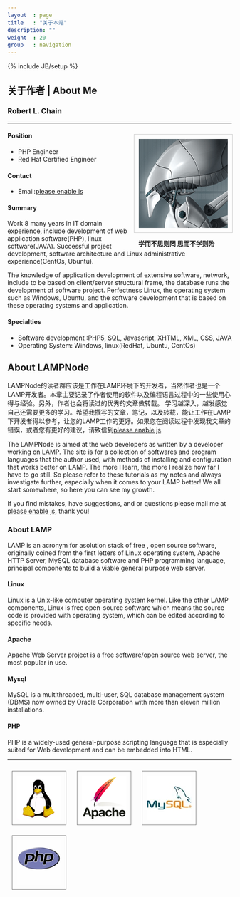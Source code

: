 ```yaml
---
layout	: page
title	: "关于本站"
description: ""
weight	: 20
group	: navigation
---
```

{% include JB/setup %}

## 关于作者 | About Me

### Robert L. Chain

------

<div style="float:right;width:230px;">
<img src="/images/gravatar.png" width="200px" height="200px" style="padding:10px;border:1px solid #cccccc;margin:10px;" />
<b style="padding:10px;margin:10px;font-size:14px;">学而不思则罔 思而不学则殆</b>
</div>


#### Position 

- PHP Engineer  
- Red Hat Certified Engineer

#### Contact

* Email:<a href="#"><span class="jt_authorEmail">please enable js</span></a>

#### Summary

Work 8 many years in IT domain experience, include development of web application software(PHP), linux software(JAVA). Successful project development, software architecture and Linux administrative experience(CentOs, Ubuntu). 

The knowledge of application development of extensive software, network, include to be based on client/server structural frame, the database runs the development of software project. Perfectness Linux, the operating system such as Windows, Ubuntu, and the software development that is based on these operating systems and application.


#### Specialties
- Software development :PHP5, SQL, Javascript, XHTML, XML, CSS, JAVA
- Operating System: Windows, linux(RedHat, Ubuntu, CentOs)


## About LAMPNode

LAMPNode的读者群应该是工作在LAMP环境下的开发者，当然作者也是一个LAMP开发者。本章主要记录了作者使用的软件以及编程语言过程中的一些使用心得与经验。另外，作者也会将读过的优秀的文章做转载。 学习越深入，越发感觉自己还需要更多的学习。希望我撰写的文章，笔记，以及转载，能让工作在LAMP下开发者得以参考，让您的LAMP工作的更好。如果您在阅读过程中发现我文章的错误，或者您有更好的建议，请致信到<a href="#" ><span class="jt_authorEmail">please enable js</span></a>.

The LAMPNode is aimed at the web developers as written by a developer working on LAMP. The site is for a collection of softwares and program languages that the author used, with methods of installing and configuration that works better on LAMP. The more I learn, the more I realize how far I have to go still. So please refer to these tutorials as my notes and always investigate further, especially when it comes to your LAMP better! We all start somewhere, so here you can see my growth.

If you find mistakes, have suggestions, and or questions please mail me at <a href="#"><span class="jt_authorEmail">please enable js</span></a>, thank you!

### About LAMP

LAMP is an acronym for asolution stack of free , open source software, originally coined from the first letters of Linux operating system, Apache HTTP Server, MySQL database software and PHP programming language, principal components to build a viable general purpose web server.

#### Linux

Linux is a Unix-like computer operating system kernel. Like the other LAMP components, Linux is free open-source software which means the source code is provided with operating system, which can be edited according to specific needs.

#### Apache

Apache Web Server project is a free software/open source web server, the most popular in use.

#### Mysql

MySQL is a multithreaded, multi-user, SQL database management system (DBMS) now owned by Oracle Corporation with more than eleven million installations.

#### PHP

PHP is a widely-used general-purpose scripting language that is especially suited for Web development and can be embedded into HTML.

---

<img src="/images/Linux_logo.gif" style="padding:10px;margin:10px;border:1px solid grey;" />

<img src="/images/Apache-logo.png" style="margin:10px;padding:10px;border:1px solid grey;" />

<img src="/images/Mysql_logo.jpg" style="margin:10px;padding:10px;border:1px solid grey;" />

<img src="/images/Php-logo.gif" style="margin:10px;padding:10px;border:1px solid grey;" />
